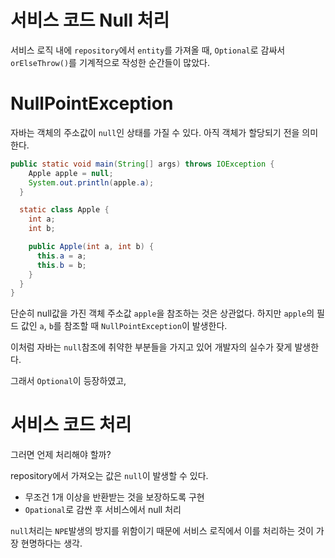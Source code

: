 # 서비스 코드 Null 처리

서비스 로직 내에 `repository`에서 `entity`를 가져올 때, `Optional`로 감싸서 `orElseThrow()`를 기계적으로 작성한 순간들이 많았다.



# NullPointException

자바는 객체의 주소값이 `null`인 상태를 가질 수 있다. 아직 객체가 할당되기 전을 의미한다.

```java
public static void main(String[] args) throws IOException {
    Apple apple = null;
    System.out.println(apple.a);
  }

  static class Apple {
    int a;
    int b;

    public Apple(int a, int b) {
      this.a = a;
      this.b = b;
    }
  }
}
```

단순히 null값을 가진 객체 주소값 `apple`을 참조하는 것은 상관없다.
하지만 `apple`의 필드 값인 `a`, `b`를 참조할 때 `NullPointException`이 발생한다. 

이처럼 자바는 `null`참조에 취약한 부분들을 가지고 있어 개발자의 실수가 잦게 발생한다.

그래서 `Optional`이 등장하였고, 

# 서비스 코드 처리

그러면 언제 처리해야 할까?

repository에서 가져오는 값은 `null`이 발생할 수 있다.

- 무조건 1개 이상을 반환받는 것을 보장하도록 구현
- `Opational`로 감싼 후 서비스에서 null 처리

`null`처리는 `NPE`발생의 방지를 위함이기 때문에 서비스 로직에서 이를 처리하는 것이 가장 현명하다는 생각.
